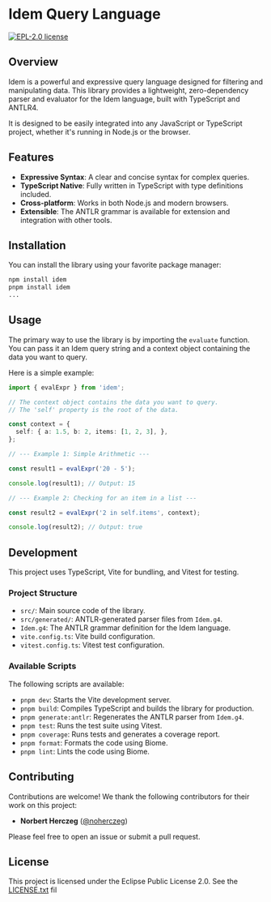 # Idem Query Language

[![EPL-2.0 license](https://img.shields.io/badge/License-EPL--2.0-blue.svg)](https://opensource.org/licenses/EPL-2.0)

## Overview

Idem is a powerful and expressive query language designed for filtering and manipulating data. This library provides a lightweight, zero-dependency parser and evaluator for the Idem language, built with TypeScript and ANTLR4.

It is designed to be easily integrated into any JavaScript or TypeScript project, whether it's running in Node.js or the browser.

## Features

*   **Expressive Syntax**: A clear and concise syntax for complex queries.
*   **TypeScript Native**: Fully written in TypeScript with type definitions included.
*   **Cross-platform**: Works in both Node.js and modern browsers.
*   **Extensible**: The ANTLR grammar is available for extension and integration with other tools.

## Installation

You can install the library using your favorite package manager:

```bash
npm install idem
pnpm install idem
...
```

## Usage

The primary way to use the library is by importing the `evaluate` function. You can pass it an Idem query string and a context object containing the data you want to query.

Here is a simple example:

```typescript
import { evalExpr } from 'idem';

// The context object contains the data you want to query.
// The 'self' property is the root of the data.

const context = {
  self: { a: 1.5, b: 2, items: [1, 2, 3], },
};

// --- Example 1: Simple Arithmetic ---

const result1 = evalExpr('20 - 5');

console.log(result1); // Output: 15

// --- Example 2: Checking for an item in a list ---

const result2 = evalExpr('2 in self.items', context);

console.log(result2); // Output: true

```

## Development

This project uses TypeScript, Vite for bundling, and Vitest for testing.

### Project Structure

*   `src/`: Main source code of the library.
*   `src/generated/`: ANTLR-generated parser files from `Idem.g4`.
*   `Idem.g4`: The ANTLR grammar definition for the Idem language.
*   `vite.config.ts`: Vite build configuration.
*   `vitest.config.ts`: Vitest test configuration.

### Available Scripts

The following scripts are available:

*   `pnpm dev`: Starts the Vite development server.
*   `pnpm build`: Compiles TypeScript and builds the library for production.
*   `pnpm generate:antlr`: Regenerates the ANTLR parser from `Idem.g4`.
*   `pnpm test`: Runs the test suite using Vitest.
*   `pnpm coverage`: Runs tests and generates a coverage report.
*   `pnpm format`: Formats the code using Biome.
*   `pnpm lint`: Lints the code using Biome.

## Contributing

Contributions are welcome! We thank the following contributors for their work on this project:

*   **Norbert Herczeg** ([@noherczeg](https://github.com/noherczeg))

Please feel free to open an issue or submit a pull request.

## License

This project is licensed under the Eclipse Public License 2.0. See the [LICENSE.txt](LICENSE.txt) fil
